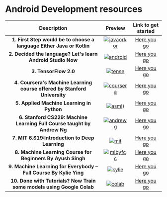 
# Android Development resources

|Description | Preview   | Link to get started    |
| :------------: | :------------: | :------------: |
|   **1. First Step would be to choose a language Either Java or Kotlin** | <center> [![javaorkor](https://img.youtube.com/vi/ZeZdHUf2k8o/mqdefault.jpg "javaorkot")](https://www.youtube.com/watch?v=ZeZdHUf2k8o&ab_channel=CodyEngel) </center>  | [Here you go](https://www.youtube.com/watch?v=ZeZdHUf2k8o&ab_channel=CodyEngel)
| **2. Decided the language? Let's learn Android Studio Now** | <center>  [![android](https://img.youtube.com/vi/4M0hNugPJV8/mqdefault.jpg "android")](https://www.youtube.com/watch?v=4M0hNugPJV8&ab_channel=RahulPandey "android") </center> | [Here you go](https://www.youtube.com/watch?v=4M0hNugPJV8&ab_channel=RahulPandey)
| **3. TensorFlow 2.0**| <center> [![tense](https://i.ytimg.com/vi/tPYj3fFJGjk/mqdefault.jpg "tense")](https://www.freecodecamp.org/news/massive-tensorflow-2-0-free-course) </center> | [Here you go](https://www.freecodecamp.org/news/massive-tensorflow-2-0-free-course)
| **4. Coursera's Machine Learning course offered by Stanford University**| <center> [![coursera](https://i.ytimg.com/vi/4nsdARJGzJ0/mqdefault.jpg "coursera")](https://www.coursera.org/learn/machine-learning)</center> | [Here you go](https://www.coursera.org/learn/machine-learning)
| **5. Applied Machine Learning in Python** | <center> [![asml](https://i.ytimg.com/vi/hkagmGAu74Y/mqdefault.jpg "asml")](https://www.coursera.org/learn/python-machine-learning))</center> | [Here you go](https://www.coursera.org/learn/python-machine-learning)
| **6. Stanford CS229: Machine Learning Full Course taught by Andrew Ng**| <center> [![andrewg](https://i.ytimg.com/vi/jGwO_UgTS7I/mqdefault.jpg "andrewg ")](https://www.youtube.com/playlist?list=PLoROMvodv4rMiGQp3WXShtMGgzqpfVfbU)</center> | [Here you go](https://www.youtube.com/playlist?list=PLoROMvodv4rMiGQp3WXShtMGgzqpfVfbU)
| **7. MIT 6.S19:Introduction to Deep Learning**| <center> [![mit](https://i.ytimg.com/vi/7sB052Pz0sQ/mqdefault.jpg "mit")](https://www.youtube.com/playlist?list=PLtBw6njQRU-rwp5__7C0oIVt26ZgjG9NI)</center> | [Here you go](https://www.youtube.com/playlist?list=PLtBw6njQRU-rwp5__7C0oIVt26ZgjG9NI)
| **8. Machine Learning Course for Beginners By Ayush Singh**| <center> [![mlbyfcc](https://i.ytimg.com/vi/NWONeJKn6kc/mqdefault.jpg "mlbyfcc")](https://www.youtube.com/watch?v=NWONeJKn6kc&ab_channel=freeCodeCamp.org)</center> | [Here you go](https://www.youtube.com/watch?v=NWONeJKn6kc&ab_channel=freeCodeCamp.org)
| **9. Machine Learning for Everybody – Full Course By Kylie Ying**| <center> [![kylie](https://i.ytimg.com/vi/i_LwzRVP7bg/mqdefault.jpg "kylie")](https://www.youtube.com/watch?v=i_LwzRVP7bg&ab_channel=freeCodeCamp.org)</center> | [Here you go](https://www.youtube.com/watch?v=i_LwzRVP7bg&ab_channel=freeCodeCamp.org)
| **10. Done with Tutorials? Now Train some models using Google Colab**| <center> [![colab](https://i.ytimg.com/vi/FXBEW5YeD_E/mqdefault.jpg "colab")](https://colab.research.google.com/)</center> | [Here you go](https://colab.research.google.com/)
